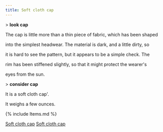 ```yaml
---
title: Soft cloth cap
---
```


\> **look cap**

The cap is little more than a thin piece of fabric, which has been
shaped

into the simplest headwear. The material is dark, and a little dirty, so

it is hard to see the pattern, but it appears to be a simple check. The

rim has been stiffened slightly, so that it might protect the wearer's

eyes from the sun.

\> **consider cap**

It is a soft cloth cap'.

It weighs a few ounces.

{% include Items.md %}

[Soft cloth cap](Category:_Cloth_equipment "wikilink") [Soft cloth
cap](Category:_Head_items "wikilink")
